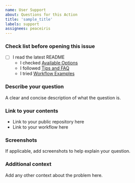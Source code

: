 ```yaml
---
name: User Support
about: Questions for this Action
title: 'sample_title'
labels: support
assignees: peaceiris
---
```


### Check list before opening this issue

- [ ] I read the latest README
  - I checked [Available Options](https://github.com/peaceiris/actions-gh-pages#options)
  - I followed [Tips and FAQ](https://github.com/peaceiris/actions-gh-pages#tips-and-faq)
  - I tried [Workflow Examples](https://github.com/peaceiris/actions-gh-pages#examples)

### Describe your question

A clear and concise description of what the question is.

### Link to your contents

- Link to your public repository here
- Link to your workflow here

### Screenshots

If applicable, add screenshots to help explain your question.

### Additional context

Add any other context about the problem here.
